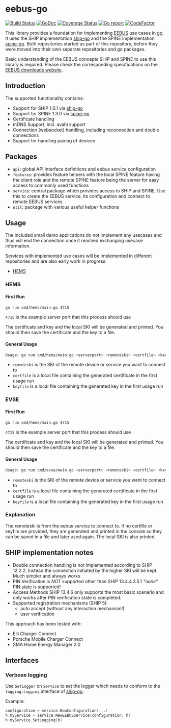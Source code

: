 # eebus-go

[![Build Status](https://github.com/enbility/eebus-go/actions/workflows/default.yml/badge.svg?branch=dev)](https://github.com/enbility/eebus-go/actions/workflows/default.yml/badge.svg?branch=dev)
[![GoDoc](https://img.shields.io/badge/godoc-reference-5272B4)](https://godoc.org/github.com/enbility/eebus-go)
[![Coverage Status](https://coveralls.io/repos/github/enbility/eebus-go/badge.svg?branch=dev)](https://coveralls.io/github/enbility/eebus-go?branch=dev)
[![Go report](https://goreportcard.com/badge/github.com/enbility/eebus-go)](https://goreportcard.com/report/github.com/enbility/eebus-go)
[![CodeFactor](https://www.codefactor.io/repository/github/enbility/eebus-go/badge)](https://www.codefactor.io/repository/github/enbility/eebus-go)

This library provides a foundation for implementing [EEBUS](https://eebus.org) use cases in [go](https://golang.org). It uses the SHIP implementation [ship-go](https://github.com/enbility/ship-go) and the SPINE implementation [spine-go](https://github.com/enbility/spine-go). Both repositories started as part of this repository, before they were moved into their own separate repositories and go packages.

Basic understanding of the EEBUS concepts SHIP and SPINE to use this library is required. Please check the corresponding specifications on the [EEBUS downloads website](https://www.eebus.org/media-downloads/).

## Introduction

The supported functionality contains:

- Support for SHIP 1.0.1 via [ship-go](https://github.com/enbility/ship-go)
- Support for SPINE 1.3.0 via [spine-go](https://github.com/enbility/spine-go)
- Certificate handling
- mDNS Support, incl. avahi support
- Connection (websocket) handling, including reconnection and double connections
- Support for handling pairing of devices

## Packages

- `api`: global API interface definitions and eebus service configuration
- `features`: provides feature helpers with the local SPINE feature having the client role and the remote SPINE feature being the server for easy access to commonly used functions
- `service`: central package which provides access to SHIP and SPINE. Use this to create the EEBUS service, its configuration and connect to remote EEBUS services
- `util`: package with various useful helper functions

## Usage

The included small demo applications do not implement any usecases and thus will end the connection once it reached exchanging usecase information.

Services with implemented use cases will be implemented in different repositories and are also early work in progress:

- [HEMS](https://github.com/enbility/cemd)

### HEMS

#### First Run

```sh
go run cmd/hems/main.go 4715
```

`4715` is the example server port that this process should use

The certificate and key and the local SKI will be generated and printed. You should then save the certificate and the key to a file.

#### General Usage

```sh
Usage: go run cmd/hems/main.go <serverport> <remoteski> <certfile> <keyfile>
```

- `remoteski` is the SKI of the remote device or service you want to connect to
- `certfile` is a local file containing the generated certificate in the first usage run
- `keyfile` is a local file containing the generated key in the first usage run

### EVSE

#### First Run

```sh
go run cmd/hems/main.go 4715
```

`4715` is the example server port that this process should use

The certificate and key and the local SKI will be generated and printed. You should then save the certificate and the key to a file.

#### General Usage

```sh
Usage: go run cmd/evse/main.go <serverport> <remoteski> <certfile> <keyfile>
```

- `remoteski` is the SKI of the remote device or service you want to connect to
- `certfile` is a local file containing the generated certificate in the first usage run
- `keyfile` is a local file containing the generated key in the first usage run

### Explanation

The remoteski is from the eebus service to connect to.
If no certfile or keyfile are provided, they are generated and printed in the console so they can be saved in a file and later used again. The local SKI is also printed.

## SHIP implementation notes

- Double connection handling is not implemented according to SHIP 12.2.2. Instead the connection initiated by the higher SKI will be kept. Much simpler and always works
- PIN Verification is _NOT_ supported other than SHIP 13.4.4.3.5.1 _"none"_ PIN state is supported!
- Access Methods SHIP 13.4.6 only supports the most basic scenario and only works after PIN verification state is completed.
- Supported registration mechanisms (SHIP 5):
  - auto accept (without any interaction mechanism!)
  - user verification

This approach has been tested with:

- Elli Charger Connect
- Porsche Mobile Charger Connect
- SMA Home Energy Manager 2.0

## Interfaces

### Verbose logging

Use `SetLogger` on `Service` to set the logger which needs to conform to the `logging.Logging` interface of [ship-go](https://github.com/enbility/ship-go).

Example:

```go
configuration = service.NewConfiguration(...)
h.myService = service.NewEEBUSService(configuration, h)
h.myService.SetLogging(h)
```
